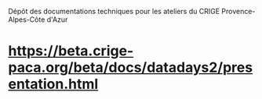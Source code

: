 Dépôt des documentations techniques pour les ateliers du CRIGE Provence-Alpes-Côte d'Azur
# https://beta.crige-paca.org/beta/docs/datadays2/presentation.html